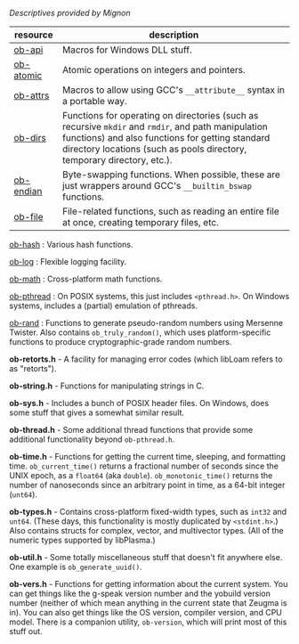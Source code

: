*Descriptives provided by Mignon*

|resource  |description                                                       |
|----------|------------------------------------------------------------------|
|[ob-api](ob-api.h)       | Macros for Windows DLL stuff.                                         |
|[ob-atomic](ob-atomic.h) | Atomic operations on integers and pointers.                           |
|[ob-attrs](ob-attrs.h)   | Macros to allow using GCC's `__attribute__` syntax in a portable way. |
|[ob-dirs](ob-dirs.h)     | Functions for operating on directories (such as recursive `mkdir` and `rmdir`, and path manipulation functions) and also functions for getting standard directory locations (such as pools directory, temporary directory, etc.). |
|[ob-endian](ob-endian.h) | Byte-swapping functions.  When possible, these are just wrappers around GCC's `__builtin_bswap` functions. |
|[ob-file](ob-file.h)     | File-related functions, such as reading an entire file at once, creating temporary files, etc. |

[ob-hash](ob-hash.h) : Various hash functions.

[ob-log](ob-log.h) : Flexible logging facility.

[ob-math](ob-math.h) : Cross-platform math functions.

[ob-pthread](ob-pthread.h) : On POSIX systems, this just includes `<pthread.h>`.  On Windows systems, includes a (partial) emulation of pthreads.

[ob-rand](ob-rand.h) : Functions to generate pseudo-random numbers using Mersenne Twister.  Also contains `ob_truly_random()`, which uses platform-specific functions to produce cryptographic-grade random numbers.

**ob-retorts.h** - A facility for managing error codes (which libLoam refers to as "retorts").

**ob-string.h** - Functions for manipulating strings in C.

**ob-sys.h** - Includes a bunch of POSIX header files.  On Windows, does some stuff that gives a somewhat similar result.

**ob-thread.h** - Some additional thread functions that provide some additional functionality beyond `ob-pthread.h`.

**ob-time.h** - Functions for getting the current time, sleeping, and formatting time.  `ob_current_time()` returns a fractional number of seconds since the UNIX epoch, as a `float64` (aka `double`).  `ob_monotonic_time()` returns the number of nanoseconds since an arbitrary point in time, as a 64-bit integer (`unt64`).

**ob-types.h** - Contains cross-platform fixed-width types, such as `int32` and `unt64`.  (These days, this functionality is mostly duplicated by `<stdint.h>`.)  Also contains structs for complex, vector, and multivector types.  (All of the numeric types supported by libPlasma.)

**ob-util.h** - Some totally miscellaneous stuff that doesn't fit anywhere else.  One example is `ob_generate_uuid()`.

**ob-vers.h** - Functions for getting information about the current system.  You can get things like the g-speak version number and the yobuild version number (neither of which mean anything in the current state that Zeugma is in).  You can also get things like the OS version, compiler version, and CPU model.  There is a companion utility, `ob-version`, which will print most of this stuff out.

